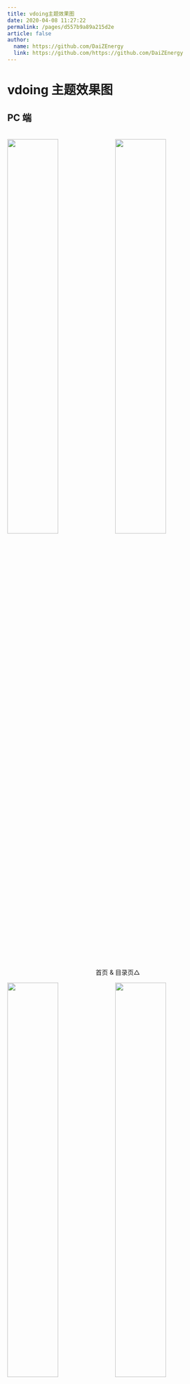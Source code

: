 ```yaml
---
title: vdoing主题效果图
date: 2020-04-08 11:27:22
permalink: /pages/d557b9a89a215d2e
article: false
author:
  name: https://github.com/DaiZEnergy
  link: https://github.com/https://github.com/DaiZEnergy
---
```


# vdoing 主题效果图

## PC 端

<br/>
<img src="https://cdn.jsdelivr.net/gh/https://github.com/DaiZEnergy/image_store/blog/20200408125410.png" style="width:48%;"/>
<img src="https://cdn.jsdelivr.net/gh/https://github.com/DaiZEnergy/image_store/blog/20200408120138.png"  style="width:48%;" />
<p align="center">首页 & 目录页△</p>
<img src="https://cdn.jsdelivr.net/gh/https://github.com/DaiZEnergy/image_store/blog/20200408120144.png"  style="width:48%;" />
<img src="https://cdn.jsdelivr.net/gh/https://github.com/DaiZEnergy/image_store/blog/20200408120145.png"  style="width:48%;" />
<p align="center">文章详情页 & 时间轴页△</p>

## 首页个性化大图

<br/>
<img src="https://cdn.jsdelivr.net/gh/https://github.com/DaiZEnergy/image_store/blog/20200408125412.png" />
<p align="center">首页个性化大图△</p>

## 深色模式和阅读模式

<br/>
<img src="https://cdn.jsdelivr.net/gh/https://github.com/DaiZEnergy/image_store/blog/20200408125408.png"  style="width:48%;" />
<img src="https://cdn.jsdelivr.net/gh/https://github.com/DaiZEnergy/image_store/blog/20200408120139.png"  style="width:48%;" />
<p align="center">深色模式△</p>
<img src="https://cdn.jsdelivr.net/gh/https://github.com/DaiZEnergy/image_store/blog/20200408125409.png"  style="width:48%;" />
<img src="https://cdn.jsdelivr.net/gh/https://github.com/DaiZEnergy/image_store/blog/20200408120143.png"  style="width:48%;" />
<p align="center">阅读模式△</p>

## 移动端

<br/>
<img src="https://cdn.jsdelivr.net/gh/https://github.com/DaiZEnergy/image_store/blog/20200408120606.png" style="width:24%;" />
<img src="https://cdn.jsdelivr.net/gh/https://github.com/DaiZEnergy/image_store/blog/20200408120147.png" style="width:24%;" />
<img src="https://cdn.jsdelivr.net/gh/https://github.com/DaiZEnergy/image_store/blog/20200408120148.png" style="width:24%;" />
<img src="https://cdn.jsdelivr.net/gh/https://github.com/DaiZEnergy/image_store/blog/20200408130831.png" style="width:24%;" />
<p align="center">移动端效果△</p>

<style scoped>
    /* .content__default img{border: 1px solid #ccc;} */
</style>
